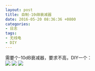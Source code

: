 ```yaml
---
layout: post
title: 自制-10dB衰减器
date: 2016-05-20 08:36:36 +0800
categories:
- 日志
tags:
- 无线电
- DIY
---
```


需要个-10dB衰减器，要求不高，DIY一个：    
![](https://github.com/bh3nvn/bh3nvn.github.io/blob/master/image/2016-05-20-01.png)
![](https://github.com/bh3nvn/bh3nvn.github.io/blob/master/image/2016-05-20-02.jpg)
![](https://github.com/bh3nvn/bh3nvn.github.io/blob/master/image/2016-05-20-03.png)
